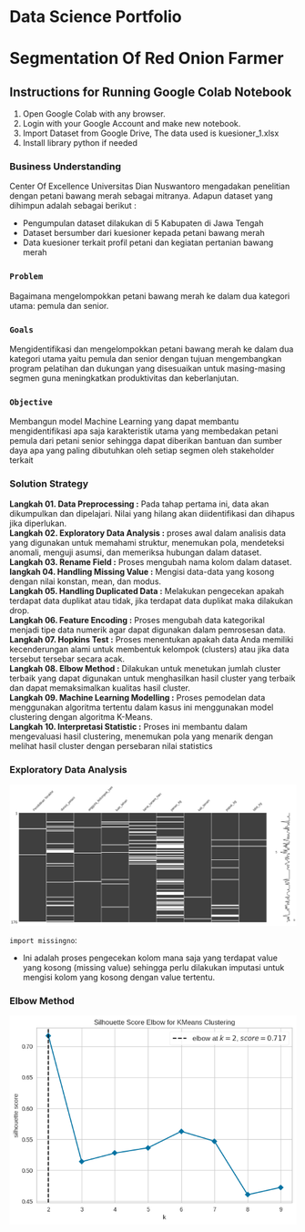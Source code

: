 # Data Science Portfolio
#  **Segmentation Of Red Onion Farmer**
## Instructions for Running Google Colab Notebook
1. Open Google Colab with any browser.<br>
2. Login with your Google Account and make new notebook.<br>
3. Import Dataset from Google Drive, The data used is kuesioner_1.xlsx
4. Install library python if needed

### **Business Understanding**
Center Of Excellence Universitas Dian Nuswantoro mengadakan penelitian dengan petani bawang merah sebagai mitranya. Adapun dataset yang dihimpun adalah sebagai berikut :
- Pengumpulan dataset dilakukan di 5 Kabupaten di Jawa Tengah
- Dataset bersumber dari kuesioner kepada petani bawang merah
- Data kuesioner terkait profil petani dan kegiatan pertanian bawang merah
### **`Problem`**
Bagaimana mengelompokkan petani bawang merah ke dalam dua kategori utama: pemula dan senior.
### **`Goals`**
Mengidentifikasi dan mengelompokkan petani bawang merah ke dalam dua kategori utama yaitu pemula dan senior dengan tujuan mengembangkan program pelatihan dan dukungan yang disesuaikan untuk masing-masing segmen guna meningkatkan produktivitas dan keberlanjutan.
### **`Objective`**
Membangun model Machine Learning yang dapat membantu mengidentifikasi apa saja karakteristik utama yang membedakan petani pemula dari petani senior sehingga dapat diberikan bantuan dan sumber daya apa yang paling dibutuhkan oleh setiap segmen oleh stakeholder terkait

###  **Solution Strategy**
**Langkah 01. Data Preprocessing :** Pada tahap pertama ini, data akan dikumpulkan dan dipelajari. Nilai yang hilang akan diidentifikasi dan dihapus jika diperlukan.<br>
**Langkah 02. Exploratory Data Analysis :** proses awal dalam analisis data yang digunakan untuk memahami struktur, menemukan pola, mendeteksi anomali, menguji asumsi, dan memeriksa hubungan dalam dataset.<br>
**Langkah 03. Rename Field :** Proses mengubah nama kolom dalam dataset.<br>
**langkah 04. Handling Missing Value :** Mengisi data-data yang kosong dengan nilai konstan, mean, dan modus.<br>
**Langkah 05. Handling Duplicated Data :** Melakukan pengecekan apakah terdapat data duplikat atau tidak, jika terdapat data duplikat maka dilakukan drop.<br>
**Langkah 06. Feature Encoding :** Proses mengubah data kategorikal menjadi tipe data numerik agar dapat digunakan dalam pemrosesan data.<br>
**Langkah 07. Hopkins Test :** Proses menentukan apakah data Anda memiliki kecenderungan alami untuk membentuk kelompok (clusters) atau jika data tersebut tersebar secara acak.<br>
**Langkah 08. Elbow Method :** Dilakukan untuk menetukan jumlah cluster terbaik yang dapat digunakan untuk menghasilkan hasil cluster yang terbaik dan dapat memaksimalkan kualitas hasil cluster.<br>
**Langkah 09. Machine Learning Modelling :** Proses pemodelan data menggunakan algoritma tertentu dalam kasus ini menggunakan model clustering dengan algoritma K-Means.<br>
**Langkah 10. Interpretasi Statistic :** Proses ini membantu dalam mengevaluasi hasil clustering, menemukan pola yang menarik dengan melihat hasil cluster dengan persebaran nilai statistics

### **Exploratory Data Analysis**
![Img 1](screenshot/1.png)

`import missingno`:<br>
- Ini adalah proses pengecekan kolom mana saja yang terdapat value yang kosong (missing value) sehingga perlu dilakukan imputasi untuk mengisi kolom yang kosong dengan value tertentu.

### **Elbow Method**
![Img 1](screenshot/2.png)


